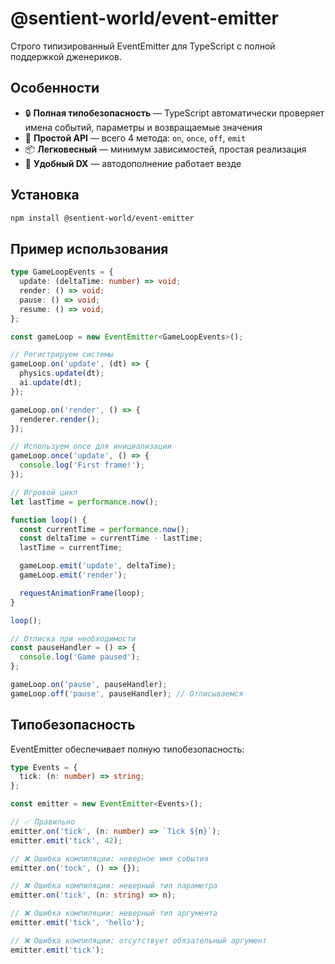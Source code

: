 # @sentient-world/event-emitter

Строго типизированный EventEmitter для TypeScript с полной поддержкой дженериков.

## Особенности

- 🔒 **Полная типобезопасность** — TypeScript автоматически проверяет имена событий, параметры и возвращаемые значения
- 🎯 **Простой API** — всего 4 метода: `on`, `once`, `off`, `emit`
- 📦 **Легковесный** — минимум зависимостей, простая реализация
- 🚀 **Удобный DX** — автодополнение работает везде

## Установка

```bash
npm install @sentient-world/event-emitter
```

## Пример использования

```typescript
type GameLoopEvents = {
  update: (deltaTime: number) => void;
  render: () => void;
  pause: () => void;
  resume: () => void;
};

const gameLoop = new EventEmitter<GameLoopEvents>();

// Регистрируем системы
gameLoop.on('update', (dt) => {
  physics.update(dt);
  ai.update(dt);
});

gameLoop.on('render', () => {
  renderer.render();
});

// Используем once для инициализации
gameLoop.once('update', () => {
  console.log('First frame!');
});

// Игровой цикл
let lastTime = performance.now();

function loop() {
  const currentTime = performance.now();
  const deltaTime = currentTime - lastTime;
  lastTime = currentTime;

  gameLoop.emit('update', deltaTime);
  gameLoop.emit('render');

  requestAnimationFrame(loop);
}

loop();

// Отписка при необходимости
const pauseHandler = () => {
  console.log('Game paused');
};

gameLoop.on('pause', pauseHandler);
gameLoop.off('pause', pauseHandler); // Отписываемся
```

## Типобезопасность

EventEmitter обеспечивает полную типобезопасность:

```typescript
type Events = {
  tick: (n: number) => string;
};

const emitter = new EventEmitter<Events>();

// ✅ Правильно
emitter.on('tick', (n: number) => `Tick ${n}`);
emitter.emit('tick', 42);

// ❌ Ошибка компиляции: неверное имя события
emitter.on('tock', () => {});

// ❌ Ошибка компиляции: неверный тип параметра
emitter.on('tick', (n: string) => n);

// ❌ Ошибка компиляции: неверный тип аргумента
emitter.emit('tick', 'hello');

// ❌ Ошибка компиляции: отсутствует обязательный аргумент
emitter.emit('tick');
```
